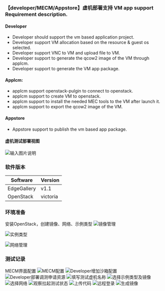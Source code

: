 ### 【developer/MECM/Appstore】虚机部署支持 VM app support Requirement description.

#### Developer
- Developer should support the vm based application project.
- Developer support VM allocation based on the resource & guest os selected.
- Developer support VNC to VM and upload file to VM.
- Developer support to generate the qcow2 image of the VM through applcm.
- Developer support to generate the VM app package.

#### Applcm:

- applcm support openstack-pulgin to connect to openstack.
- applcm support to create VM to openstack.
- applcm support to install the needed MEC tools to the VM after launch it.
- applcm support to export the qcow2 image of the VM.

#### Appstore
- Appstore support to publish the vm based app package.

#### 虚机测试部署视图
![输入图片说明](https://images.gitee.com/uploads/images/2021/0327/144602_6edcc357_7786397.jpeg "虚机组件图.jpg")

### 软件版本

|Software|Version|
|---|---|
|EdgeGallery|v1.1 |
|OpenStack|victoria|


### 环境准备
安装OpenStack，创建镜像、网络、示例类型
![镜像管理](https://images.gitee.com/uploads/images/2021/0327/155038_44f113a2_7786397.png "镜像.png")

![实例类型](https://images.gitee.com/uploads/images/2021/0327/155056_a7ea7eaa_7786397.png "实例类型.png")

![网络管理](https://images.gitee.com/uploads/images/2021/0327/155110_c29d831e_7786397.png "Network.png")


### 测试记录
MECM界面配置
![MECM配置](https://images.gitee.com/uploads/images/2021/0327/163505_e35e87e6_7786397.png "MECM配置.png")
![Developer增加沙箱配置](https://images.gitee.com/uploads/images/2021/0402/155251_71d79058_7786397.png "Developer增加沙箱配置.png")
![Developer部署调测申请资源](https://images.gitee.com/uploads/images/2021/0327/164842_3cdf5231_7786397.png "部署调测申请资源.png")
![填写测试虚机名称](https://images.gitee.com/uploads/images/2021/0327/164939_ce1cb2e8_7786397.png "填写虚机名称.png")
![选择示例类型及镜像](https://images.gitee.com/uploads/images/2021/0327/165052_52a5ebf7_7786397.png "选择示例类型及镜像.png")
![选择网络](https://images.gitee.com/uploads/images/2021/0327/170413_54b39550_7786397.png "选择网络.png")
![观察拉起测试状态](https://images.gitee.com/uploads/images/2021/0327/170704_b2b7da5c_7786397.png "观察拉起测试状态.png")
![上传代码](https://images.gitee.com/uploads/images/2021/0329/105302_c6ba64ac_7785299.png "上传应用包代码.png")
![远程登录](https://images.gitee.com/uploads/images/2021/0329/105332_874929e8_7785299.png "远程登录.png")
![生成镜像](https://images.gitee.com/uploads/images/2021/0329/105425_c5ed6930_7785299.png "生成镜像.png")